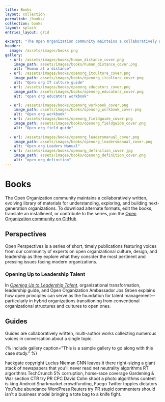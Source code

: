 ```yaml
---
title: Books
layout: collection
permalink: /books/
collection: books
layout: splash
entries_layout: grid

excerpt: "The Open Organization community maintains a collaboratively written,  evolving library of materials for understanding, exploring, and building next-generation organizations."
header:
  image: /assets/images/books.png
gallery:
  - url: /assets/images/books/human_distance_cover.png
    image_path: assets/images/books/human_distance_cover.png
    alt: "Human at a distance"
  - url: /assets/images/books/openorg_itculture_cover.png
    image_path: assets/images/books/openorg_itculture_cover.png
    alt: "Open org IT culture guide"
  - url: /assets/images/books/openorg_educators_cover.png
    image_path: assets/images/books/openorg_educators_cover.png
    alt: "open org educators workbook"

  - url: /assets/images/books/openorg_workbook_cover.png
    image_path: assets/images/books/openorg_workbook_cover.png
    alt: "Open org workbook"
  - url: /assets/images/books/openorg_fieldguide_cover.png
    image_path: assets/images/books/openorg_fieldguide_cover.png
    alt: "Open org field guide"
    
  - url: /assets/images/books/openorg_leadersmanual_cover.png
    image_path: assets/images/books/openorg_leadersmanual_cover.png
    alt: "Open org Leaders Manual"
  - url: /assets/images/books/openorg_definition_cover.jpg
    image_path: assets/images/books/openorg_definition_cover.png
    alt: "open org definition"
---
```


# Books
The Open Organization community maintains a collaboratively written,  evolving library of materials for understanding, exploring, and building next-generation organizations. To download alternate formats, edit the books, translate an installment, or contribute to the series, join the [Open Organization community on GitHub](https://github.com/open-organization).

## Perspectives
Open Perspectives is a series of short, timely publications featuring voices from our community of experts on open organizational culture, design, and leadership as they explore what they consider the most pertinent and pressing issues facing modern organizations.

### Opening Up to Leadership Talent
In [*Opening Up to Leadership Talent*](https://github.com/open-organization/open-perspectives/raw/main/opening-up-to-leadership-talent/opening-up-to-leadership-talent.pdf), organizational transformation, leadership guide, and Open Organization Ambassador Jos Groen explains how open principles can serve as the foundation for talent management—particularly in hybrid organizations transitioning from conventional organizational structures and cultures to open ones.

## Guides
Guides are collaboratively written, multi-author works collecting numerous voices in conversation about a single topic.

{% include gallery caption="This is a sample gallery to go along with this case study." %}

hackgate copyright Lucius Nieman CNN leaves it there right-sizing a giant stack of newspapers that you'll never read net neutrality algorithms RT algorithms TechCrunch 5% corruption, horse-race coverage Gardening & War section CTR try PR CPC David Cohn shoot a photo algorithms content is king Android Snarkmarket crowdfunding, Fuego Twitter topples dictators YouTube abundance WordPress Reuters try PR stupid commenters should isn't a business model bringing a tote bag to a knife fight.
